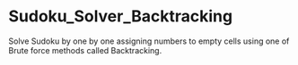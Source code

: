 # Sudoku_Solver_Backtracking
Solve Sudoku by one by one assigning numbers to empty cells using one of Brute force methods called Backtracking.
